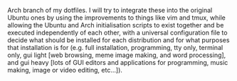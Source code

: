 Arch branch of my dotfiles. I will try to integrate these into the original Ubuntu ones by using the improvements to things like vim and tmux, while allowing the Ubuntu and Arch initialisation scripts to exist together and be executed independently of each other, with a universal configuration file to decide what should be installed for each distribution and for what purposes that installation is for (e.g. full installation, programming, tty only, terminal only, gui light [web browsing, meme image making, and word processing], and gui heavy [lots of GUI editors and applications for programming, music making, image or video editing, etc...]).

